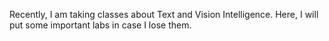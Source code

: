 Recently, I am taking classes about Text and Vision Intelligence.
Here, I will put some important labs in case I lose them.
